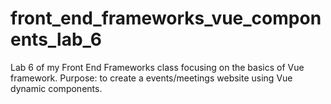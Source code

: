 # front_end_frameworks_vue_components_lab_6
Lab 6 of my Front End Frameworks class focusing on the basics of Vue framework. Purpose: to create a events/meetings website using Vue dynamic components.
